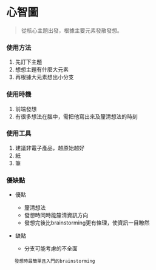 # 心智圖

> 從核心主題出發，根據主要元素發散發想。

### 使用方法
1. 先訂下主題
2. 想想主題有什麼大元素
3. 再根據大元素想出小分支

### 使用時機
1. 前端發想
2. 有很多想法在腦中，需把他寫出來及釐清想法的時刻

### 使用工具
1. 建議非電子產品，越原始越好
2. 紙
3. 筆

### 優缺點
- 優點
    - 釐清想法
    - 發想時同時能釐清資訊方向
    - 發想完後比brainstorming更有條理，使資訊一目瞭然

- 缺點
    - 分支可能考慮的不全面


```
   發想時最簡單且入門的brainstorming
```


